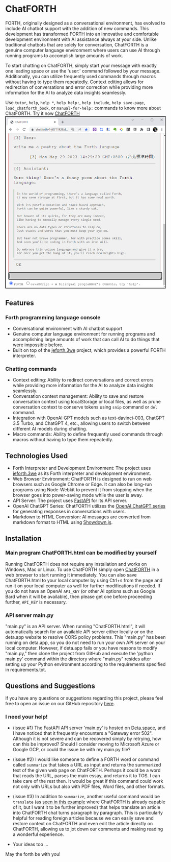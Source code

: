 # ChatFORTH

FORTH, originally designed as a conversational environment, has evolved to include AI chatbot support with the addition of new commands. This development has transformed FORTH into an innovative and comfortable development environment with AI assistance always at your side. Unlike traditional chatbots that are solely for conversation, ChatFORTH is a genuine computer language environment where users can use AI through running programs to accomplish large amounts of work.

To start chatting on ChatFORTH, simply start your message with exactly one leading space or use the 'user:' command followed by your message. Additionally, you can utilize frequently used commands through macros without having to type them repeatedly. Context editing allows for redirection of conversations and error correction while providing more information for the AI to analyze data insights seamlessly.

Use `tutor`, `help`, `help *`, `help help:`, `help include`, `help save-page`, `load_chatforth_book`, or `manual-for-help:` commands to know more about ChatFORTH.
Try it now [ChatFORTH](https://chatforth-1-j0711928.deta.app/ChatFORTH/ChatFORTH.html)
![Poetry of FORTH](doc/README/chatForth-readme-1.png)

## Features

### Forth programming language console
- Conversational environment with AI chatbot support
- Genuine computer language environment for running programs and accomplishing large amounts of work that can call AI to do things that were impossible before.
- Built on top of the [jeforth.3we](https://github.com/hcchengithub/jeforth.3we) project, which provides a powerful FORTH interpreter.

### Chatting commands 
- Context editing: Ability to redirect conversations and correct errors while providing more information for the AI to analyze data insights seamlessly.
- Conversation context management: Ability to save and restore conversation context using localStorage or local files, as well as prune conversation context to conserve tokens using `snip` command or `del` command.
- Integration with OpenAI GPT models such as text-davinci-003, ChatGPT 3.5 Turbo, and ChatGPT 4, etc., allowing users to switch between different AI models during chatting.
- Macro commands: Ability to define frequently used commands through macros without having to type them repeatedly.

## Technologies Used

- Forth Interpreter and Development Environment: The project uses [jeforth.3we](https://github.com/hcchengithub/jeforth.3we) as its Forth interpreter and development environment.
- Web Browser Environment: ChatFORTH is designed to run on web browsers such as Google Chrome or Edge. It can also be long-run programs using Node-Webkit to prevent it from stopping when the browser goes into power-saving mode while the user is away.
- API Server: The project uses [FastAPI](https://fastapi.tiangolo.com) for its API server.
- OpenAI ChatGPT Series: ChatFORTH utilizes the [OpenAI ChatGPT series](https://openai.com) for generating responses in conversations with users.
- Markdown to HTML Conversion: AI messages are converted from markdown format to HTML using [Showdown.js](https://github.com/showdownjs/showdown).

## Installation

### Main program ChatFORTH.html can be modified by yourself

Running ChatFORTH does not require any installation and works on Windows, Mac or Linux. To use ChatFORTH simply open [ChatFORTH](https://chatforth-1-j0711928.deta.app/ChatFORTH/ChatFORTH.html) in a web browser to start running it immediately. You can also save ChatFORTH.html to your local computer by using Ctrl+s from the page and run it on your local computer as well for further modifications if needed. If you do not have an OpenAI `API_KEY` (or other AI options such as Google Bard when it will be available), then please get one before proceeding further, `API_KEY` is necessary. 

### API server main.py 

"main.py" is an API server. When running "ChatFORTH.html", it will automatically search for an available API server either locally or on the deta.app website to resolve CORS policy problems. This "main.py" has been running on deta.app, so you do not need to run your own API server on your local computer. However, if deta.app fails or you have reasons to modify "main.py," then clone the project from GitHub and execute the 'python main.py' command within the directory where "main.py" resides after setting up your Python environment according to the requirements specified in requirements.txt.

## Questions and Suggestions

If you have any questions or suggestions regarding this project, please feel free to open an issue on our GitHub repository [here](https://github.com/hcchengithub/ChatFORTH/issues).

### I need your help!

- (issue #1) The FastAPI API server 'main.py' is hosted on [Deta.space](https://deta.space), and I have noticed that it frequently encounters a "Gateway error 502". Although it is not severe and can be recovered simply by retrying, how can this be improved? Should I consider moving to Microsoft Azure or Google GCP, or could the issue be with my main.py file?

- (issue #2) I would like someone to define a FORTH word or command called `summarize` that takes a URL as input and returns the summarized text of the given web page on ChatFORTH. Perhaps it could be a word that reads the URL, parses the main essay, and returns it to TOS. I can take care of the rest then. It would be great if this command could work not only with URLs but also with PDF files, Word files, and other formats.

- (issue #3) In addition to `summarize`, another useful command would be `translate` (as [seen in this example](https://raw.githack.com/hcchengithub/ChatFORTH/main/doc/README/Applying%20LLMs%20to%20Enterprise%20Data%20-%20Concepts,%20Concerns,%20and%20Hot-Takes.html) where ChatFORTH is already capable of it, but I want it to be further improved) that helps translate an article into ChatFORTH chat turns paragraph by paragraph. This is particularly helpful for reading foreign articles because we can easily save and restore context on ChatFORTH and even edit the article directly on ChatFORTH, allowing us to jot down our comments and making reading a wonderful experience.

- Your ideas too ... 

May the forth be with you!

